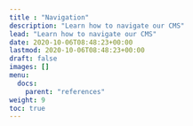 ```yaml
---
title : "Navigation"
description: "Learn how to navigate our CMS"
lead: "Learn how to navigate our CMS"
date: 2020-10-06T08:48:23+00:00
lastmod: 2020-10-06T08:48:23+00:00
draft: false
images: []
menu:
  docs:
    parent: "references"
weight: 9
toc: true
---
```

